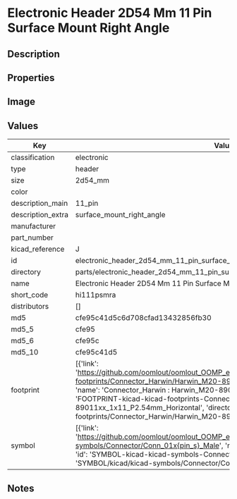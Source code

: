 # Electronic Header 2D54 Mm 11 Pin Surface Mount Right Angle

## Description

## Properties


## Image


## Values

| Key | Value |
| --- | --- |
| classification | electronic |
| type | header |
| size | 2d54_mm |
| color |  |
| description_main | 11_pin |
| description_extra | surface_mount_right_angle |
| manufacturer |  |
| part_number |  |
| kicad_reference | J |
| id | electronic_header_2d54_mm_11_pin_surface_mount_right_angle |
| directory | parts/electronic_header_2d54_mm_11_pin_surface_mount_right_angle |
| name | Electronic Header 2D54 Mm 11 Pin Surface Mount Right Angle |
| short_code | hi111psmra |
| distributors | [] |
| md5 | cfe95c41d5c6d708cfad13432856fb30 |
| md5_5 | cfe95 |
| md5_6 | cfe95c |
| md5_10 | cfe95c41d5 |
| footprint | [{'link': 'https://github.com/oomlout/oomlout_OOMP_eda_V2/tree/main/FOOTPRINT/kicad/kicad-footprints/Connector_Harwin/Harwin_M20-89011xx_1x11_P2.54mm_Horizontal', 'name': 'Connector_Harwin : Harwin_M20-89011xx_1x11_P2.54mm_Horizontal', 'id': 'FOOTPRINT-kicad-kicad-footprints-Connector_Harwin-Harwin_M20-89011xx_1x11_P2.54mm_Horizontal', 'directory': 'FOOTPRINT/kicad/kicad-footprints/Connector_Harwin/Harwin_M20-89011xx_1x11_P2.54mm_Horizontal/'}] |
| symbol | [{'link': 'https://github.com/oomlout/oomlout_OOMP_eda_V2/tree/main/SYMBOL/kicad/kicad-symbols/Connector/Conn_01x{pin_s}_Male', 'name': 'Connector : Conn_01x11_Male', 'id': 'SYMBOL-kicad-kicad-symbols-Connector-Conn_01x11_Male', 'directory': 'SYMBOL/kicad/kicad-symbols/Connector/Conn_01x11_Male/'}] |

## Notes

